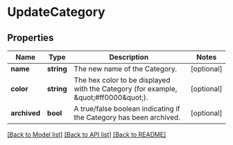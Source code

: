 # UpdateCategory

## Properties
Name | Type | Description | Notes
------------ | ------------- | ------------- | -------------
**name** | **string** | The new name of the Category. | [optional] 
**color** | **string** | The hex color to be displayed with the Category (for example, \&quot;#ff0000\&quot;). | [optional] 
**archived** | **bool** | A true/false boolean indicating if the Category has been archived. | [optional] 

[[Back to Model list]](../../README.md#documentation-for-models) [[Back to API list]](../../README.md#documentation-for-api-endpoints) [[Back to README]](../../README.md)

